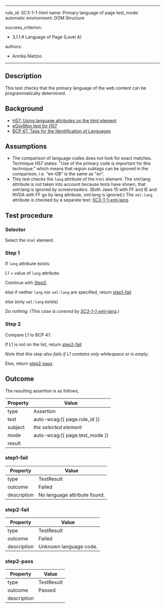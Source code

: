 
---
rule_id: SC3-1-1-html
name: Primary language of page
test_mode: automatic
environment: DOM Structure

success_criterion:
- 3.1.1 # Language of Page (Level A)

authors:
- Annika Nietzio
---

## Description

This test checks that the primary language of the web content can be programmatically determined.

## Background

- [H57: Using language attributes on the html element](http://www.w3.org/TR/2014/NOTE-WCAG20-TECHS-20140408/H57)
- [eGovMon test for H57](http://wiki.egovmon.no/wiki/SC3.1.1#Element_html)
- [BCP 47: Tags for the Identification of Languages](http://www.rfc-editor.org/rfc/bcp/bcp47.txt)

## Assumptions

- The comparison of language codes does not look for exact matches. Technique H57 states: "Use of the primary code is important for this technique." which means that region subtags can be ignored in the comparison, i.e. "en-GB" is the same as "en".
- This test checks the `lang` attribute of the `html` element. The xml:lang attribute is not taken into account because tests have shown, that xml:lang is ignored by screenreaders. (Both Jaws 15 with FF and IE and NVDA with FF go by lang attribute, xml:lang is ignored.) The `xml:lang` attribute is checked by a separate test: [SC3-1-1-xml-lang](SC3-1-1-xml-lang.html).

## Test procedure

### Selector

Select the `html` element.

### Step 1

If `lang` attribute exists:

L1 = value of `lang` attribute.

Continue with [Step2](#step-2).

else if neither `lang` nor `xml:lang` are specified, return [step1-fail](#step1-fail)

else (only `xml:lang` exists)

*Do nothing. (This case is covered by [SC3-1-1-xml-lang](SC3-1-1-xml-lang.html).)*

### Step 2

Compare L1 to BCP 47.

If L1 is not on the list, return [step2-fail](#step2-fail)

*Note that this step also fails if L1 contains only whitespace or is empty.*

Else, return [step2-pass](#step2-pass)

## Outcome

The resulting assertion is as follows,

| Property | Value
|----------|----------
| type     | Assertion
| test     | auto-wcag:{{ page.rule_id }}
| subject  | *the selected element*
| mode     | auto-wcag:{{ page.test_mode }}
| result   | <One TestResult from below>

### step1-fail

| Property    | Value
|-------------|----------
| type        | TestResult
| outcome     | Failed
| description | No language attribute found.

### step2-fail

| Property    | Value
|-------------|----------
| type        | TestResult
| outcome     | Failed
| description | Unknown language code.

### step2-pass

| Property    | Value
|-------------|----------
| type        | TestResult
| outcome     | Passed
| description |

